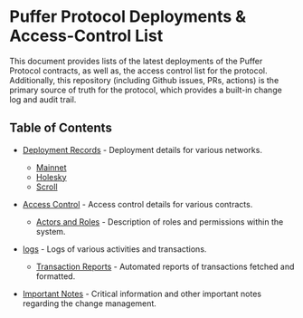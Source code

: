 # Puffer Protocol Deployments & Access-Control List

This document provides lists of the latest deployments of the Puffer Protocol contracts, as well as, the access control list for the protocol. Additionally, this repository (including Github issues, PRs, actions) is the primary source of truth for the protocol, which provides a built-in change log and audit trail.

## Table of Contents

- [Deployment Records](docs/deployments/) - Deployment details for various networks.
  - [Mainnet](docs/deployments/mainnet.md)
  - [Holesky](docs/deployments/holesky.md)
  - [Scroll](docs/deployments/scroll.md)

- [Access Control](docs/access-control/) - Access control details for various contracts.
  - [Actors and Roles](docs/access-control/actors_and_roles.md) - Description of roles and permissions within the system.


- [logs](logs/) - Logs of various activities and transactions.
  - [Transaction Reports](logs/transactions.md) - Automated reports of transactions fetched and formatted.

- [Important Notes](docs/important_notes.md) - Critical information and other important notes regarding the change management.

